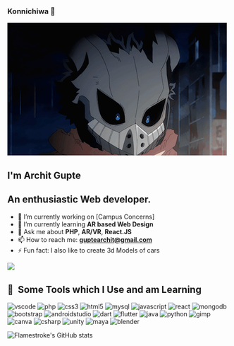 ### Konnichiwa 👋 
![](https://github.com/Flamestroke/Flamestroke/blob/main/deku.gif)
## I'm Archit Gupte
## An enthusiastic Web developer.

- 🔭 I’m currently working on [Campus Concerns]
- 🌱 I’m currently learning **AR based Web Design**
- 💬 Ask me about **PHP**, **AR/VR**, **React.JS**
- 📫 How to reach me: **guptearchit@gmail.com**  
- ⚡ Fun fact: I also like to create 3d Models of cars
<a href="https://sketchfab.com/Flamestroke" target="_blank">
<img height="50" src="https://static.sketchfab.com/img/press/logos/sketchfab-logo-white.png"/>
</a>

<h2> 🚀 &nbsp;Some Tools which I Use and am Learning</h2>
<p align="left">
<img src="https://cdn.jsdelivr.net/gh/devicons/devicon/icons/vscode/vscode-original.svg" alt="vscode" width="45" height="45"/>
<img src="https://cdn.jsdelivr.net/gh/devicons/devicon/icons/php/php-original.svg" alt="php" width="45" height="45"/>
<img src="https://cdn.jsdelivr.net/gh/devicons/devicon/icons/css3/css3-original.svg" alt="css3" width="45" height="45"/>
<img src="https://cdn.jsdelivr.net/gh/devicons/devicon/icons/html5/html5-original.svg" alt="html5" width="45" height="45"/>
<img src="https://cdn.jsdelivr.net/gh/devicons/devicon/icons/mysql/mysql-original.svg" alt="mysql" width="45" height="45"/>
<img src="https://cdn.jsdelivr.net/gh/devicons/devicon/icons/javascript/javascript-original.svg" alt="javascript" width="45" height="45"/>
<img src="https://cdn.jsdelivr.net/gh/devicons/devicon/icons/react/react-original.svg" alt="react" width="45" height="45"/>
<img src="https://cdn.jsdelivr.net/gh/devicons/devicon/icons/mongodb/mongodb-original.svg" alt="mongodb" width="45" height="45"/>
<img src="https://cdn.jsdelivr.net/gh/devicons/devicon/icons/bootstrap/bootstrap-original.svg" alt="bootstrap" width="45" height="45"/>
<img src="https://cdn.jsdelivr.net/gh/devicons/devicon/icons/androidstudio/androidstudio-original.svg" alt="androidstudio" width="45" height="45"/>
<img src="https://cdn.jsdelivr.net/gh/devicons/devicon/icons/dart/dart-original.svg" alt="dart" width="45" height="45"/>
<img src="https://cdn.jsdelivr.net/gh/devicons/devicon/icons/flutter/flutter-original.svg" alt="flutter" width="45" height="45"/>
<img src="https://cdn.jsdelivr.net/gh/devicons/devicon/icons/java/java-original.svg" alt="java" width="45" height="45"/>
<img src="https://cdn.jsdelivr.net/gh/devicons/devicon/icons/python/python-original.svg" alt="python" width="45" height="45"/>
<img src="https://cdn.jsdelivr.net/gh/devicons/devicon/icons/gimp/gimp-original.svg" alt="gimp" width="45" height="45"/>
<img src="https://cdn.jsdelivr.net/gh/devicons/devicon/icons/canva/canva-original.svg" alt="canva" width="45" height="45"/>
<img src="https://cdn.jsdelivr.net/gh/devicons/devicon/icons/csharp/csharp-original.svg" alt="csharp" width="45" height="45"/>
<img src="https://companieslogo.com/img/orig/U.D-7a606e31.png?t=1634728034" alt="unity" width="45" height="45"/>
<img src="https://cdn.jsdelivr.net/gh/devicons/devicon/icons/maya/maya-original.svg" alt="maya" width="45" height="45"/>
<img src="https://cdn.jsdelivr.net/gh/devicons/devicon/icons/blender/blender-original.svg" alt="blender" width="45" height="45"/>  
</p>

![Flamestroke's GitHub stats](https://github-readme-stats.vercel.app/api?username=Flamestroke&show_icons=true&theme=radical)
